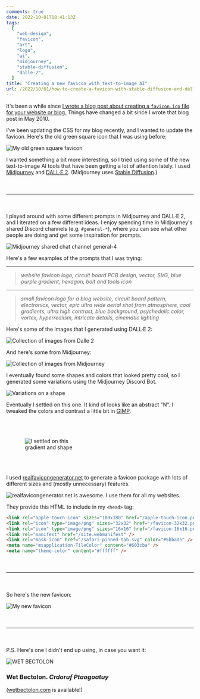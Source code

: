 ```yaml
---
comments: true
date: 2022-10-01T18:41:13Z
tags:
  [
    "web-design",
    "favicon",
    "art",
    "logo",
    "ai",
    "midjourney",
    "stable-diffusion",
    "dalle-2",
  ]
title: "Creating a new favicon with text-to-image AI"
url: /2022/10/01/how-to-create-a-favicon-with-stable-diffusion-and-dalle-2/
---
```


It's been a while since [I wrote a blog post about creating a `favicon.ico` file for your website or blog.](https://madebynathan.com/2010/05/20/how-to-create-a-favicon-ico-with-gimp/) Things have changed a bit since I wrote that blog post in May 2010.

I've been updating the CSS for my blog recently, and I wanted to update the favicon. Here's the old green square icon that I was using before:

<img class="lightbox thumb" src="/images/posts/2022/10/favicon/old_favicon.jpg" alt="My old green square favicon" />

<br/>

I wanted something a bit more interesting, so I tried using some of the new text-to-image AI tools that have been getting a lot of attention lately. I used [Midjourney](https://www.midjourney.com/home/) and [DALL·E 2](https://openai.com/blog/dall-e/). (Midjourney uses [Stable Diffusion](https://stability.ai/blog/stable-diffusion-public-release).)

<hr style="margin: 50px 0;" />

I played around with some different prompts in Midjourney and DALL·E 2, and I iterated on a few different ideas. I enjoy spending time in Midjourney's shared Discord channels (e.g. `#general-*`), where you can see what other people are doing and get some inspiration for prompts.

<img class="lightbox thumb" src="/images/posts/2022/10/favicon/midjourney_discord_shared_chat.jpg" alt="Midjourney shared chat channel general-4" />

Here's a few examples of the prompts that I was trying:

---

> _website favicon logo, circuit board PCB design, vector, SVG, blue purple gradient, hexagon, bolt and tools icon_

---

> _small favicon logo for a blog website, circuit board pattern, electronics, vector, epic ultra wide aerial shot from atmosphere, cool gradients, ultra high contrast, blue background, psychedelic color, vortex, hyperrealism, intricate details, cinematic lighting_

Here's some of the images that I generated using DALL·E 2:

<img class="lightbox thumb" src="/images/posts/2022/10/favicon/dalle_library.jpg" alt="Collection of images from Dalle 2" />

And here's some from Midjourney:

<img class="lightbox thumb" src="/images/posts/2022/10/favicon/midjourney_library.jpg" alt="Collection of images from Midjourney" />

I eventually found some shapes and colors that looked pretty cool, so I generated some variations using the Midjourney Discord Bot.

<img class="lightbox thumb" src="/images/posts/2022/10/favicon/midjourney_discord.jpg" alt="Variations on a shape" />

Eventually I settled on this one. It kind of looks like an abstract "N". I tweaked the colors and contrast a little bit in [GIMP](https://www.gimp.org/).

<p class="text-center">
<img class="lightbox thumb" src="/images/posts/2022/10/favicon/final_logo.png" alt="I settled on this gradient and shape" style="max-width: 140px; margin: 50px;"/>
</p>

I used [realfavicongenerator.net](https://realfavicongenerator.net) to generate a favicon package with lots of different sizes and (mostly unnecessary) features.

<img class="lightbox thumb" src="/images/posts/2022/10/favicon/realfavicongenerator_net.jpg" alt="realfavicongenerator.net is awesome. I use them for all my websites." />

They provide this HTML to include in my `<head>` tag:

```html
<link rel="apple-touch-icon" sizes="180x180" href="/apple-touch-icon.png" />
<link rel="icon" type="image/png" sizes="32x32" href="/favicon-32x32.png" />
<link rel="icon" type="image/png" sizes="16x16" href="/favicon-16x16.png" />
<link rel="manifest" href="/site.webmanifest" />
<link rel="mask-icon" href="/safari-pinned-tab.svg" color="#5bbad5" />
<meta name="msapplication-TileColor" content="#603cba" />
<meta name="theme-color" content="#ffffff" />
```

<hr style="margin: 50px 0;" />

So here's the new favicon:

<img class="lightbox thumb" src="/images/posts/2022/10/favicon/new_favicon.jpg" alt="My new favicon" />

<hr style="margin: 50px 0;" />

P.S. Here's one I didn't end up using, in case you want it:

<p class="text-left">
<img class="lightbox thumb" src="/images/posts/2022/10/favicon/wet_bectolon.jpg" alt="WET BECTOLON" style="max-width: 360px;" />
</p>

### Wet Bectolon. _Crdoruf Ptaogoatuy_

([wetbectolon.com](https://www.namecheap.com/domains/registration/results/?domain=wetbectolon.com) is available!)

